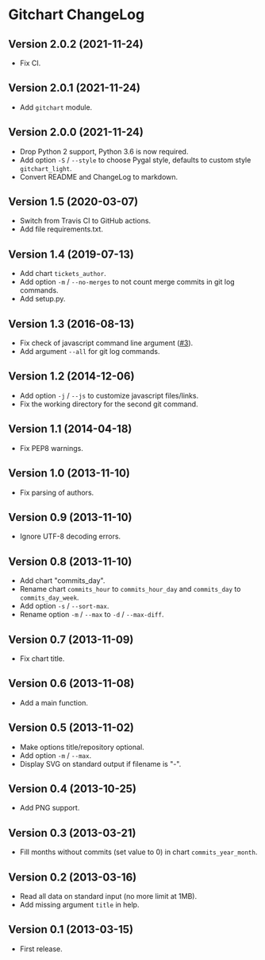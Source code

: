 # Gitchart ChangeLog

## Version 2.0.2 (2021-11-24)

- Fix CI.

## Version 2.0.1 (2021-11-24)

- Add `gitchart` module.

## Version 2.0.0 (2021-11-24)

- Drop Python 2 support, Python 3.6 is now required.
- Add option `-S` / `--style` to choose Pygal style, defaults to custom style `gitchart_light`.
- Convert README and ChangeLog to markdown.

## Version 1.5 (2020-03-07)

- Switch from Travis CI to GitHub actions.
- Add file requirements.txt.

## Version 1.4 (2019-07-13)

- Add chart `tickets_author`.
- Add option `-m` / `--no-merges` to not count merge commits in git log commands.
- Add setup.py.

## Version 1.3 (2016-08-13)

- Fix check of javascript command line argument ([#3](https://github.com/flashcode/gitchart/issues/3)).
- Add argument `--all` for git log commands.

## Version 1.2 (2014-12-06)

- Add option `-j` / `--js` to customize javascript files/links.
- Fix the working directory for the second git command.

## Version 1.1 (2014-04-18)

- Fix PEP8 warnings.

## Version 1.0 (2013-11-10)

- Fix parsing of authors.

## Version 0.9 (2013-11-10)

- Ignore UTF-8 decoding errors.

## Version 0.8 (2013-11-10)

- Add chart "commits_day".
- Rename chart `commits_hour` to `commits_hour_day` and `commits_day` to `commits_day_week`.
- Add option `-s` / `--sort-max`.
- Rename option `-m` / `--max` to `-d` / `--max-diff`.

## Version 0.7 (2013-11-09)

- Fix chart title.

## Version 0.6 (2013-11-08)

- Add a main function.

## Version 0.5 (2013-11-02)

- Make options title/repository optional.
- Add option `-m` / `--max`.
- Display SVG on standard output if filename is "-".

## Version 0.4 (2013-10-25)

- Add PNG support.

## Version 0.3 (2013-03-21)

- Fill months without commits (set value to 0) in chart `commits_year_month`.

## Version 0.2 (2013-03-16)

- Read all data on standard input (no more limit at 1MB).
- Add missing argument `title` in help.

## Version 0.1 (2013-03-15)

- First release.
